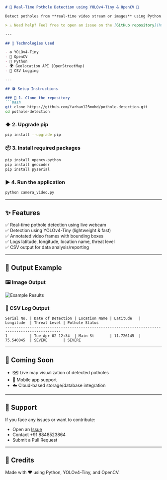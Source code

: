 ```markdown
# 🚧 Real-Time Pothole Detection using YOLOv4-Tiny & OpenCV 🚗

Detect potholes from **real-time video stream or images** using Python. Also prints GPS location (latitude & longitude) and logs all detections into a `.csv` (Excel-readable) file.

> ⚠️ Need help? Feel free to open an issue on the [GitHub repository](https://github.com/farhan123mohd/pothole-detection/issues).

---

## 🔧 Technologies Used

- ⚙️ YOLOv4-Tiny
- 🎥 OpenCV
- 🐍 Python
- 🌍 Geolocation API (OpenStreetMap)
- 📄 CSV Logging

---

## 🛠️ Setup Instructions

### 📁 1. Clone the repository
```bash
git clone https://github.com/farhan123mohd/pothole-detection.git
cd pothole-detection
```

### ⬆️ 2. Upgrade pip
```bash
pip install --upgrade pip
```

### 📦 3. Install required packages
```bash
pip install opencv-python
pip install geocoder
pip install pyserial
```

### ▶️ 4. Run the application
```bash
python camera_video.py
```

---

## ✨ Features

✅ Real-time pothole detection using live webcam  
✅ Detection using YOLOv4-Tiny (lightweight & fast)  
✅ Annotated video frames with bounding boxes  
✅ Logs latitude, longitude, location name, threat level  
✅ CSV output for data analysis/reporting

---

## 📍 Output Example

### 🖼️ Image Output

![Example Results](https://github.com/noorkhokhar99/pothole-detection/blob/main/result1.jpg)

### 📄 CSV Log Output
```
Serial No. | Date of Detection | Location Name | Latitude   | Longitude  | Threat Level | Pothole Status
-----------------------------------------------------------------------------------------------
1          | Tue Apr 02 12:34  | Main St       | 11.726145  | 75.540045  | SEVERE       | SEVERE
```

---

## 🚀 Coming Soon

- 🗺️ Live map visualization of detected potholes
- 📱 Mobile app support
- ☁️ Cloud-based storage/database integration

---

## 🤝 Support

If you face any issues or want to contribute:
- Open an [Issue](https://github.com/farhan123mohd/pothole-detection/issues)
- Contact +91 8848523864
- Submit a Pull Request

---

## 🧠 Credits

Made with ❤️ using Python, YOLOv4-Tiny, and OpenCV.
```

